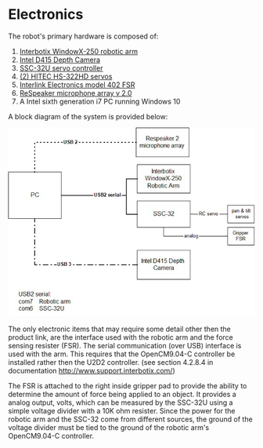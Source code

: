 ﻿# Electronics

The robot's primary hardware is composed of:

1. [Interbotix WindowX-250 robotic arm](https://www.trossenrobotics.com/widowx-250-robot-arm.aspx)
2. [Intel D415 Depth Camera](https://www.intelrealsense.com/depth-camera-d415/)
3. [SSC-32U servo controller](http://www.lynxmotion.com/p-1032-ssc-32u-usb-servo-controller.aspx)
4. [(2) HITEC HS-322HD servos](https://www.amazon.com/Hitec-33322S-HS-322HD-Standard-Karbonite/dp/B0006O3XEA)
5. [Interlink Electronics model 402 FSR](https://buyinterlinkelectronics.com/collections/new-standard-force-sensors/products/fsr-model-402)
6. [ReSpeaker microphone array v 2.0](https://www.amazon.com/gp/product/B07D29L3Q1/ref=ppx_yo_dt_b_asin_title_o04_s00?ie=UTF8&psc=1)
7. A Intel sixth generation i7 PC running Windows 10

A block diagram of the system is provided below:

![electronic block diagram](../Blockdiagram.jpg)

The only electronic items that may require some detail other then the product link, are the  interface used with the robotic arm and the force sensing resister (FSR).  The serial communication (over USB) interface is used with the arm.  This requires that the OpenCM9.04-C controller be installed rather then the U2D2 controller. (see section 4.2.8.4 in documentation http://www.support.interbotix.com/)

The FSR is attached to the right inside gripper pad to provide the ability to determine the amount of force being applied to an object.  It provides a analog output, volts, which can be measured by the SSC-32U using a simple voltage divider with a 10K ohm resister.  Since the power for the robotic arm and the SSC-32 come from different sources, the ground of the voltage divider must be tied to the ground of the robotic arm's OpenCM9.04-C controller.